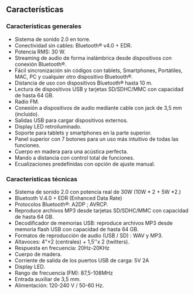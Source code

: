 ## Características

### Características generales

- Sistema de sonido 2.0 en torre.
- Conectividad sin cables: Bluetooth® v4.0 + EDR.
- Potencia RMS: 30 W.
- Streaming de audio de forma inalámbrica desde dispositivos con conexión Bluetooth®.
- Fácil sincronización sin códigos con tablets, Smartphones, Portátiles, MAC, PC y cualquier otro dispositivo Bluetooth®.
- Distancia de uso con dispositivos Bluetooth®  hasta 10 m.
- Lectura de dispositivos USB y tarjetas  SD/SDHC/MMC con capacidad de hasta 64 GB.
- Radio FM.
- Conexión a dispositivos de audio mediante cable con jack de 3,5 mm (incluido).
- Salidas USB para cargar dispositivos externos.
- Display LED retroiluminado.
- Soporte para tablets y smartphones en la parte superior.
- Panel superior con 7 botones para un uso más intuitivo de todas las funciones.
- Cuerpo en madera para una acústica perfecta.
- Mando a distancia con control total de funciones.
- Ecualizaciones predefinidas con opción de ajuste manual.
### Características técnicas
- Sistema de sonido 2.0 con potencia real de 30W (10W * 2 + 5W *2.)
- Bluetooth V.4.0 + EDR (Enhanced Data Rate)
- Protocolos Bluetooth®: A2DP ; AVRCP.
- Reproduce archivos MP3 desde tarjetas SD/SDHC/MMC con capacidad de hasta 64 GB.
- Decodificador de memorias USB: reproduce archivos MP3 desde memoria flash USB con capacidad de hasta 64 GB.
- Formatos de reproducción de audio (USB / SD) : WAV y MP3.
- Altavoces: 4"×2 (centrales) + 1,5''x 2 (twitters).
- Respuesta en frecuencia: 20Hz-20KHz
- Cuerpo de madera.
- Corriente de salida de los puertos USB de carga: 5V 2A
- Display LED.
- Rango de frecuencia (FM): 87,5-108MHz
- Entrada auxiliar de 3,5 mm.
- Alimentación: 120-240 V / 50-60 Hz.
